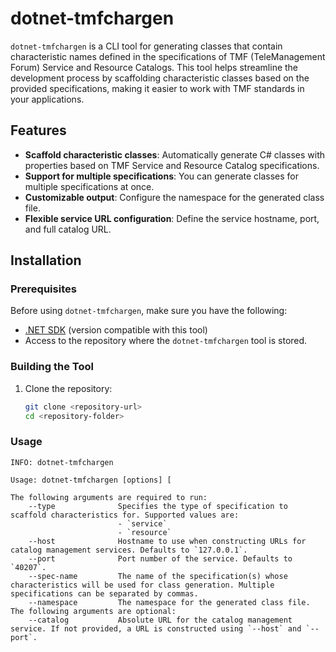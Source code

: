# dotnet-tmfchargen

`dotnet-tmfchargen` is a CLI tool for generating classes that contain characteristic names defined in the specifications of TMF (TeleManagement Forum) Service and Resource Catalogs. This tool helps streamline the development process by scaffolding characteristic classes based on the provided specifications, making it easier to work with TMF standards in your applications.

## Features

- **Scaffold characteristic classes**: Automatically generate C# classes with properties based on TMF Service and Resource Catalog specifications.
- **Support for multiple specifications**: You can generate classes for multiple specifications at once.
- **Customizable output**: Configure the namespace for the generated class file.
- **Flexible service URL configuration**: Define the service hostname, port, and full catalog URL.

## Installation

### Prerequisites

Before using `dotnet-tmfchargen`, make sure you have the following:

- [.NET SDK](https://dotnet.microsoft.com/download) (version compatible with this tool)
- Access to the repository where the `dotnet-tmfchargen` tool is stored.

### Building the Tool

1. Clone the repository:

   ```bash
   git clone <repository-url>
   cd <repository-folder>
   ```


### Usage

```
INFO: dotnet-tmfchargen

Usage: dotnet-tmfchargen [options] [

The following arguments are required to run:
    --type              Specifies the type of specification to scaffold characteristics for. Supported values are:
                        - `service`
                        - `resource`
    --host              Hostname to use when constructing URLs for catalog management services. Defaults to `127.0.0.1`.
    --port              Port number of the service. Defaults to `40207`.
    --spec-name         The name of the specification(s) whose characteristics will be used for class generation. Multiple specifications can be separated by commas.
    --namespace         The namespace for the generated class file.
The following arguments are optional:
    --catalog           Absolute URL for the catalog management service. If not provided, a URL is constructed using `--host` and `--port`.
```
